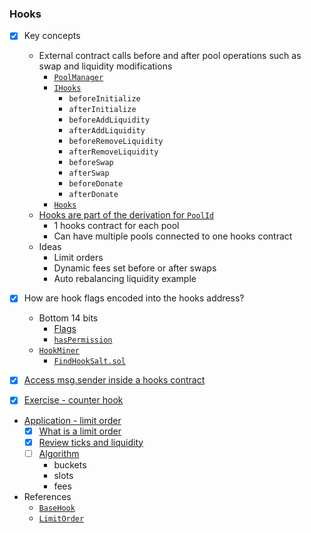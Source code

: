 ### Hooks

- [x] Key concepts
  - External contract calls before and after pool operations such as swap and liquidity modifications
    - [`PoolManager`](https://github.com/Uniswap/v4-core/blob/main/src/PoolManager.sol)
    - [`IHooks`](https://github.com/Uniswap/v4-core/blob/main/src/interfaces/IHooks.sol)
      - `beforeInitialize`
      - `afterInitialize`
      - `beforeAddLiquidity`
      - `afterAddLiquidity`
      - `beforeRemoveLiquidity`
      - `afterRemoveLiquidity`
      - `beforeSwap`
      - `afterSwap`
      - `beforeDonate`
      - `afterDonate`
    - [`Hooks`](https://github.com/Uniswap/v4-core/blob/main/src/libraries/Hooks.sol)
  - [Hooks are part of the derivation for `PoolId`](./notes/hooks.png)
    - 1 hooks contract for each pool
    - Can have multiple pools connected to one hooks contract
  - Ideas
    - Limit orders
    - Dynamic fees set before or after swaps
    - Auto rebalancing liquidity example

- [x] How are hook flags encoded into the hooks address?
  - Bottom 14 bits
    - [Flags](https://github.com/Uniswap/v4-core/blob/59d3ecf53afa9264a16bba0e38f4c5d2231f80bc/src/libraries/Hooks.sol#L27-L47)
    - [`hasPermission`](https://github.com/Uniswap/v4-core/blob/59d3ecf53afa9264a16bba0e38f4c5d2231f80bc/src/libraries/Hooks.sol#L337-L339)
  - [`HookMiner`](https://github.com/Uniswap/v4-periphery/blob/main/src/utils/HookMiner.sol)
    - [`FindHookSalt.sol`](https://github.com/Cyfrin/defi-uniswap-v4/blob/dev/foundry/test/FindHookSalt.test.sol)

- [x] [Access msg.sender inside a hooks contract](./notes/hooks_msg_sender.png)
- [x] [Exercise - counter hook](./foundry/exercises/counter.md)
- [Application - limit order](./foundry/exercises/limit_order.md)
  - [x] [What is a limit order](https://app.uniswap.org/limit)
  - [x] [Review ticks and liquidity](https://www.desmos.com/calculator/x31s77joxw)
  - [ ] [Algorithm](./notes/limit_order.png)
    - buckets
    - slots
    - fees

- References
  - [`BaseHook`](https://github.com/Uniswap/v4-periphery/blob/main/src/utils/BaseHook.sol)
  - [`LimitOrder`](https://github.com/Uniswap/v4-periphery/blob/example-contracts/contracts/hooks/examples/LimitOrder.sol)
